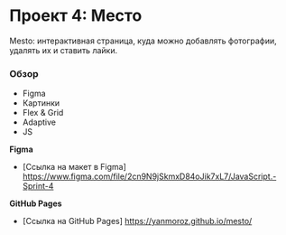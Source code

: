 # Проект 4: Место

Mesto: интерактивная страница, куда можно добавлять фотографии, удалять их и ставить лайки.

### Обзор

* Figma
* Картинки
* Flex & Grid
* Adaptive
* JS

**Figma**

* [Ссылка на макет в Figma] https://www.figma.com/file/2cn9N9jSkmxD84oJik7xL7/JavaScript.-Sprint-4

**GitHub Pages**

* [Ссылка на GitHub Pages] https://yanmoroz.github.io/mesto/